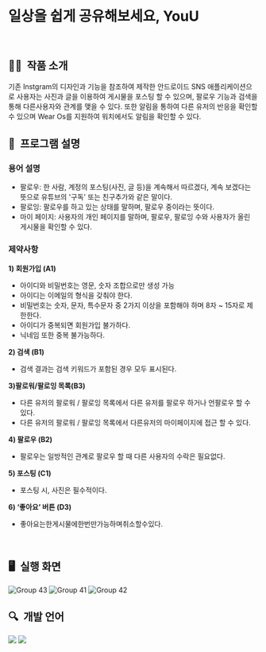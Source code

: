 # 일상을 쉽게 공유해보세요, YouU
<br>  

## ✍🏻&nbsp; 작품 소개
기존 Instgram의 디자인과 기능을 참조하여 제작한 안드로이드 SNS 애플리케이션으로 사용자는 사진과 글을 이용하여 게시물을 포스팅 할 수 있으며, 팔로우 기능과 검색을 통해 다른사용자와 관계를 맺을 수 있다. 
또한 알림을 통하여 다른 유저의 반응을 확인할 수 있으며 Wear Os를 지원하여 워치에서도 알림을 확인할 수 있다.
<br>

## 📍&nbsp; 프로그램 설명

### 용어 설명
- 팔로우: 한 사람, 계정의 포스팅(사진, 글 등)을 계속해서 따르겠다, 계속 보겠다는 뜻으로 유튜브의 '구독' 또는 친구추가와 같은 말이다.
- 팔로잉: 팔로우를 하고 있는 상태를 말하며, 팔로우 중이라는 뜻이다.
- 마이 페이지: 사용자의 개인 페이지를 말하며, 팔로우, 팔로잉 수와 사용자가 올린 게시물을 확인할 수 있다.

### 제약사항
**1) 회원가입 (A1)**
- 아이디와 비밀번호는 영문, 숫자 조합으로만 생성 가능
- 아이디는 이메일의 형식을 갖춰야 한다.
- 비밀번호는 숫자, 문자, 특수문자 중 2가지 이상을 포함해야 하며 8자 ~ 15자로 제한한다.
- 아이디가 중복되면 회원가입 불가하다.
- 닉네임 또한 중복 불가능하다.

**2) 검색 (B1)**
- 검색 결과는 검색 키워드가 포함된 경우 모두 표시된다.

**3)팔로워/팔로잉 목록(B3)**
- 다른 유저의 팔로워 / 팔로잉 목록에서 다른 유저를 팔로우 하거나 언팔로우 할 수 있다.
- 다른 유저의 팔로워 / 팔로잉 목록에서 다른유저의 마이페이지에 접근 할 수 있다.

**4) 팔로우 (B2)**
- 팔로우는 일방적인 관계로 팔로우 할 때 다른 사용자의 수락은 필요없다.

**5) 포스팅 (C1)**
- 포스팅 시, 사진은 필수적이다.

**6) ‘좋아요’ 버튼 (D3)**
- 좋아요는한게시물에한번만가능하며취소할수있다.

<br>

## 🖥&nbsp; 실행 화면

![Group 43](https://user-images.githubusercontent.com/109158497/236520646-fcc29313-2503-4523-b262-f152c5baec6c.png)
![Group 41](https://user-images.githubusercontent.com/109158497/236520293-099d0e3e-7c32-4a7a-b39a-a141dfb17ca7.png)
![Group 42](https://user-images.githubusercontent.com/109158497/236520257-0a76012f-4bfe-4623-9ad9-6f3113d87161.png)


## 🔍&nbsp; 개발 언어
<img src="https://img.shields.io/badge/kotlin-FF7800?style=for-the-badge&logo=Kotlin&logoColor=white"> <img src="https://img.shields.io/badge/android-3DDC84?style=for-the-badge&logo=Android&logoColor=white">

